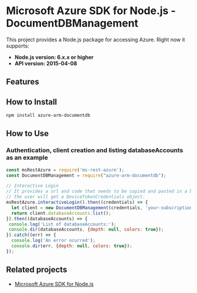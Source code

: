 # Microsoft Azure SDK for Node.js - DocumentDBManagement

This project provides a Node.js package for accessing Azure. Right now it supports:
- **Node.js version: 6.x.x or higher**
- **API version: 2015-04-08**

## Features


## How to Install

```bash
npm install azure-arm-documentdb
```

## How to Use

### Authentication, client creation and listing databaseAccounts as an example

 ```javascript
 const msRestAzure = require('ms-rest-azure');
 const DocumentDBManagement = require("azure-arm-documentdb");
 
 // Interactive Login
 // It provides a url and code that needs to be copied and pasted in a browser and authenticated over there. If successful, 
 // the user will get a DeviceTokenCredentials object.
 msRestAzure.interactiveLogin().then((credentials) => {
   let client = new DocumentDBManagement(credentials, 'your-subscription-id');
   return client.databaseAccounts.list();
 }).then((databaseAccounts) => {
  console.log('List of databaseAccounts:');
  console.dir(databaseAccounts, {depth: null, colors: true});
}).catch((err) => {
   console.log('An error ocurred');
   console.dir(err, {depth: null, colors: true});
 });
```

## Related projects

- [Microsoft Azure SDK for Node.js](https://github.com/Azure/azure-sdk-for-node)
